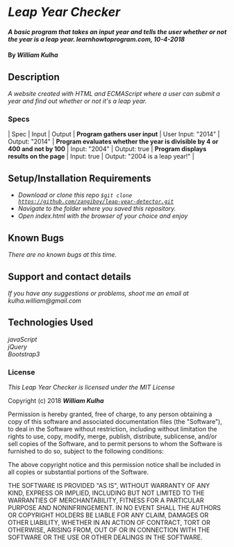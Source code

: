 # _Leap Year Checker_

#### _A basic program that takes an input year and tells the user whether or not the year is a leap year. learnhowtoprogram.com, 10-4-2018_

#### By _**William Kulha**_

## Description

_A website created with HTML and ECMAScript where a user can submit a year and find out whether or not it's a leap year._

### Specs
| Spec | Input | Output |
**Program gathers user input** | User Input: "2014" | Output: "2014" |
**Program evaluates whether the year is divisible by 4 or 400 and not by 100** | Input: "2004" | Output: true |
**Program displays results on the page** | Input: true | Output: "2004 is a leap year!" |

## Setup/Installation Requirements

* _Download or clone this repo <code>$git clone https://github.com/zangiboy/leap-year-detector.git</code>_
* _Navigate to the folder where you saved this repository._
* _Open index.html with the browser of your choice and enjoy_


## Known Bugs

_There are no known bugs at this time._

## Support and contact details

_If you have any suggestions or problems, shoot me an email at kulha.william@gmail.com_

## Technologies Used

_javaScript_\
_jQuery_\
_Bootstrap3_

### License

*This Leap Year Checker is licensed under the MIT License*

Copyright (c) 2018 **_William Kulha_**

Permission is hereby granted, free of charge, to any person obtaining a copy of this software and associated documentation files (the "Software"), to deal in the Software without restriction, including without limitation the rights to use, copy, modify, merge, publish, distribute, sublicense, and/or sell copies of the Software, and to permit persons to whom the Software is furnished to do so, subject to the following conditions:

The above copyright notice and this permission notice shall be included in all copies or substantial portions of the Software.

THE SOFTWARE IS PROVIDED "AS IS", WITHOUT WARRANTY OF ANY KIND, EXPRESS OR IMPLIED, INCLUDING BUT NOT LIMITED TO THE WARRANTIES OF MERCHANTABILITY, FITNESS FOR A PARTICULAR PURPOSE AND NONINFRINGEMENT. IN NO EVENT SHALL THE AUTHORS OR COPYRIGHT HOLDERS BE LIABLE FOR ANY CLAIM, DAMAGES OR OTHER LIABILITY, WHETHER IN AN ACTION OF CONTRACT, TORT OR OTHERWISE, ARISING FROM, OUT OF OR IN CONNECTION WITH THE SOFTWARE OR THE USE OR OTHER DEALINGS IN THE SOFTWARE.
